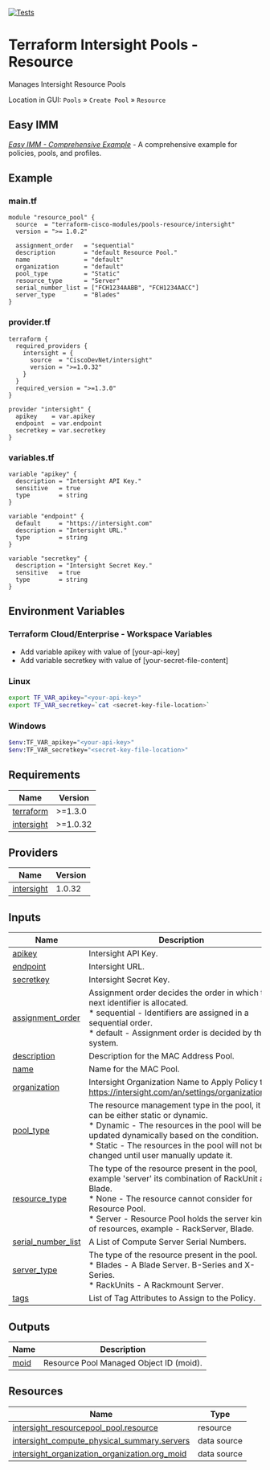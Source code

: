 <!-- BEGIN_TF_DOCS -->
[![Tests](https://github.com/terraform-cisco-modules/terraform-intersight-pools-resource/actions/workflows/terratest.yml/badge.svg)](https://github.com/terraform-cisco-modules/terraform-intersight-pools-resource/actions/workflows/terratest.yml)
# Terraform Intersight Pools - Resource
Manages Intersight Resource Pools

Location in GUI:
`Pools` » `Create Pool` » `Resource`

## Easy IMM

[*Easy IMM - Comprehensive Example*](https://github.com/terraform-cisco-modules/easy-imm-comprehensive-example) - A comprehensive example for policies, pools, and profiles.

## Example

### main.tf
```hcl
module "resource_pool" {
  source  = "terraform-cisco-modules/pools-resource/intersight"
  version = ">= 1.0.2"

  assignment_order   = "sequential"
  description        = "default Resource Pool."
  name               = "default"
  organization       = "default"
  pool_type          = "Static"
  resource_type      = "Server"
  serial_number_list = ["FCH1234AABB", "FCH1234AACC"]
  server_type        = "Blades"
}

```

### provider.tf
```hcl
terraform {
  required_providers {
    intersight = {
      source  = "CiscoDevNet/intersight"
      version = ">=1.0.32"
    }
  }
  required_version = ">=1.3.0"
}

provider "intersight" {
  apikey    = var.apikey
  endpoint  = var.endpoint
  secretkey = var.secretkey
}
```

### variables.tf
```hcl
variable "apikey" {
  description = "Intersight API Key."
  sensitive   = true
  type        = string
}

variable "endpoint" {
  default     = "https://intersight.com"
  description = "Intersight URL."
  type        = string
}

variable "secretkey" {
  description = "Intersight Secret Key."
  sensitive   = true
  type        = string
}
```

## Environment Variables

### Terraform Cloud/Enterprise - Workspace Variables
- Add variable apikey with value of [your-api-key]
- Add variable secretkey with value of [your-secret-file-content]

### Linux
```bash
export TF_VAR_apikey="<your-api-key>"
export TF_VAR_secretkey=`cat <secret-key-file-location>`
```

### Windows
```bash
$env:TF_VAR_apikey="<your-api-key>"
$env:TF_VAR_secretkey="<secret-key-file-location>"
```


## Requirements

| Name | Version |
|------|---------|
| <a name="requirement_terraform"></a> [terraform](#requirement\_terraform) | >=1.3.0 |
| <a name="requirement_intersight"></a> [intersight](#requirement\_intersight) | >=1.0.32 |
## Providers

| Name | Version |
|------|---------|
| <a name="provider_intersight"></a> [intersight](#provider\_intersight) | 1.0.32 |
## Inputs

| Name | Description | Type | Default | Required |
|------|-------------|------|---------|:--------:|
| <a name="input_apikey"></a> [apikey](#input\_apikey) | Intersight API Key. | `string` | n/a | yes |
| <a name="input_endpoint"></a> [endpoint](#input\_endpoint) | Intersight URL. | `string` | `"https://intersight.com"` | no |
| <a name="input_secretkey"></a> [secretkey](#input\_secretkey) | Intersight Secret Key. | `string` | n/a | yes |
| <a name="input_assignment_order"></a> [assignment\_order](#input\_assignment\_order) | Assignment order decides the order in which the next identifier is allocated.<br>  * sequential - Identifiers are assigned in a sequential order.<br>  * default - Assignment order is decided by the system. | `string` | `"default"` | no |
| <a name="input_description"></a> [description](#input\_description) | Description for the MAC Address Pool. | `string` | `""` | no |
| <a name="input_name"></a> [name](#input\_name) | Name for the MAC Pool. | `string` | `"default"` | no |
| <a name="input_organization"></a> [organization](#input\_organization) | Intersight Organization Name to Apply Policy to.  https://intersight.com/an/settings/organizations/. | `string` | `"default"` | no |
| <a name="input_pool_type"></a> [pool\_type](#input\_pool\_type) | The resource management type in the pool, it can be either static or dynamic.<br>  * Dynamic - The resources in the pool will be updated dynamically based on the condition.<br>  * Static - The resources in the pool will not be changed until user manually update it. | `string` | `"Static"` | no |
| <a name="input_resource_type"></a> [resource\_type](#input\_resource\_type) | The type of the resource present in the pool, example 'server' its combination of RackUnit and Blade.<br>  * None - The resource cannot consider for Resource Pool.<br>  * Server - Resource Pool holds the server kind of resources, example - RackServer, Blade. | `string` | `"Server"` | no |
| <a name="input_serial_number_list"></a> [serial\_number\_list](#input\_serial\_number\_list) | A List of Compute Server Serial Numbers. | `set(string)` | n/a | yes |
| <a name="input_server_type"></a> [server\_type](#input\_server\_type) | The type of the resource present in the pool.<br>  * Blades - A Blade Server.  B-Series and X-Series.<br>  * RackUnits - A Rackmount Server. | `string` | `"Blades"` | no |
| <a name="input_tags"></a> [tags](#input\_tags) | List of Tag Attributes to Assign to the Policy. | `list(map(string))` | `[]` | no |
## Outputs

| Name | Description |
|------|-------------|
| <a name="output_moid"></a> [moid](#output\_moid) | Resource Pool Managed Object ID (moid). |
## Resources

| Name | Type |
|------|------|
| [intersight_resourcepool_pool.resource](https://registry.terraform.io/providers/CiscoDevNet/intersight/latest/docs/resources/resourcepool_pool) | resource |
| [intersight_compute_physical_summary.servers](https://registry.terraform.io/providers/CiscoDevNet/intersight/latest/docs/data-sources/compute_physical_summary) | data source |
| [intersight_organization_organization.org_moid](https://registry.terraform.io/providers/CiscoDevNet/intersight/latest/docs/data-sources/organization_organization) | data source |
<!-- END_TF_DOCS -->